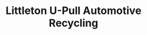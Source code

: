 ---
title: "Littleton U-Pull Automotive Recycling"
url: /littleton/littleton-u-pull-automotive-recycling/
shop: car parts
---